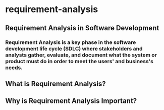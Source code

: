 # requirement-analysis
## Requirement Analysis in Software Development
  ### Requirement Analysis is a key phase in the software development life cycle (SDLC) where stakeholders and analysts gather, evaluate, and document what the system or product must do in order to meet the users' and business's needs.
## What is Requirement Analysis?
## Why is Requirement Analysis Important?

